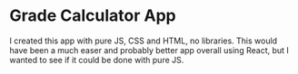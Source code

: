 # Grade Calculator App

I created this app with pure JS, CSS and HTML, no libraries.  This would have been a much easer and probably better app overall using React, but I wanted to see if it could be done with pure JS.